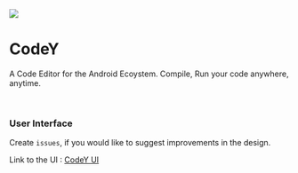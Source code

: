 <img src="https://github.com/isa-vit/CodeY/blob/main/Thumbnail.png">

# CodeY

A Code Editor for the Android Ecoystem. Compile, Run your code anywhere, anytime. 

<br>

### User Interface

Create ```issues```, if you would like to suggest improvements in the design. 

Link to the UI : <a href="https://www.figma.com/file/6EpwhftPbqyy6kPImAUCJQ/CodeY?node-id=0%3A1"> CodeY UI </a>
